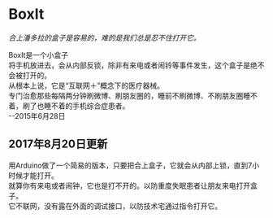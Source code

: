 # BoxIt
*合上潘多拉的盒子是容易的，难的是我们总是忍不住打开它。*

BoxIt是一个小盒子  
将手机放进去，会从内部反锁，除非有来电或者闹铃等事件发生，这个盒子是绝不会被打开的。  
从根本上说，它是“互联网＋”概念下的医疗器械。  
专门治愈那些每隔两分钟刷微博、刷朋友圈的，睡前不刷微博、不刷朋友圈睡不着，刷了也睡不着的手机综合症患者。  
--2015年6月28日

## 2017年8月20日更新  
用Arduino做了一个简易的版本，只要把合上盒子，它就会从内部上锁，直到7小时候才能打开。  
就算你有来电或者闹钟，它也是打不开的。以防重度失眠患者让朋友来电打开盒子。  
它不联网，没有露在外面的调试接口，以防技术宅通过指令打开它。  